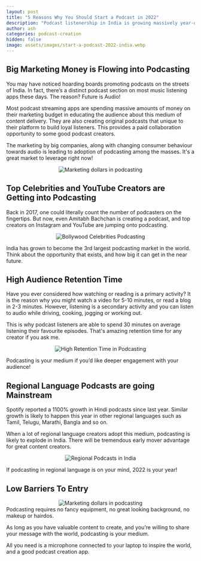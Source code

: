 ```yaml
---
layout: post
title: "5 Reasons Why You Should Start a Podcast in 2022"
description: "Podcast listenership in India is growing massively year-on-year, especially in the regional languages. It's the perfect time to become a creator!"
author: ash
categories: podcast-creation
hidden: false
image: assets/images/start-a-podcast-2022-india.webp
---
```



## Big Marketing Money is Flowing into Podcasting

You may have noticed hoarding boards promoting podcasts on the streets of India. In fact, there’s a distinct podcast section on most music listening apps these days. The reason? Future is Audio!  

Most podcast streaming apps are spending massive amounts of money on their marketing budget in educating the audience about this medium of content delivery. They are also creating original podcasts that unique to their platform to build loyal listeners. This provides a paid collaboration opportunity to some good podcast creators. 

The marketing by big companies, along with changing consumer behaviour towards audio is leading to adoption of podcasting among the masses. It's a great market to leverage right now! 

<center><img src="{{site.baseurl}}/assets/images/podcast-2022/marketing-dollars.gif" alt="Marketing dollars in podcasting"></center>



## Top Celebrities and YouTube Creators are Getting into Podcasting

Back in 2017, one could literally count the number of podcasters on the fingertips. But now, even Amitabh Bachchan is creating a podcast, and top creators on Instagram and YouTube are jumping onto podcasting. 

<center><img src="{{site.baseurl}}/assets/images/podcast-2022/amitabh.webp" alt="Bollywood Celebrities Podcasting"></center>


India has grown to become the 3rd largest podcasting market in the world. Think about the opportunity that exists, and how big it can get in the near future. 

## High Audience Retention Time

Have you ever considered how watching or reading is a primary activity? It is the reason why you might watch a video for 5-10 minutes, or read a blog in 2-3 minutes. However, listening is a secondary activity and you can listen to audio while driving, cooking, jogging or working out. 

This is why podcast listeners are able to spend 30 minutes on average listening their favourite episodes. That's amazing retention time for any creator if you ask me. 

<center><img src="{{site.baseurl}}/assets/images/podcast-2022/retention.webp" alt="High Retention Time in Podcasting"></center>

Podcasting is your medium if you’d like deeper engagement with your audience!

## Regional Language Podcasts are going Mainstream

Spotify reported a 1100% growth in Hindi podcasts since last year. Similar growth is likely to happen this year in other regional languages such as Tamil, Telugu, Marathi, Bangla and so on. 

When a lot of regional language creators adopt this medium, podcasting is likely to explode in India. There will be tremendous early mover advantage for great content creators. 

<center><img src="{{site.baseurl}}/assets/images/podcast-2022/regional.webp" alt="Regional Podcasts in India"></center>


If podcasting in regional language is on your mind, 2022 is your year! 

## Low Barriers To Entry

<center><img src="{{site.baseurl}}/assets/images/podcast-2022/barriers.webp" alt="Marketing dollars in podcasting"></center>
Podcasting requires no fancy equipment, no great looking background, no makeup or hairdos.

As long as you have valuable content to create, and you’re willing to share your message with the world, podcasting is your medium. 

All you need is a microphone connected to your laptop to inspire the world, and a good podcast creation app. 

